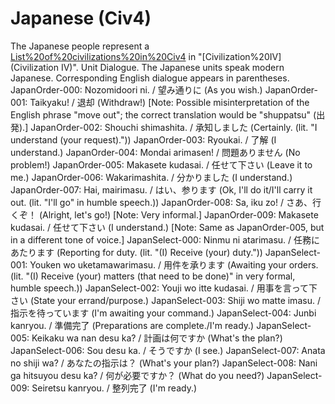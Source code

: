 # Japanese (Civ4)

The Japanese people represent a [List%20of%20civilizations%20in%20Civ4](civilization) in "[Civilization%20IV](Civilization IV)".
Unit Dialogue.
The Japanese units speak modern Japanese. Corresponding English dialogue appears in parentheses.
JapanOrder-000: Nozomidoori ni. / 望み通りに (As you wish.)
JapanOrder-001: Taikyaku! / 退却 (Withdraw!)
[Note: Possible misinterpretation of the English phrase "move out"; the correct translation would be "shuppatsu" (出発).]
JapanOrder-002: Shouchi shimashita. / 承知しました (Certainly. (lit. "I understand (your request)."))
JapanOrder-003: Ryoukai. / 了解 (I understand.)
JapanOrder-004: Mondai arimasen! / 問題ありません (No problem!)
JapanOrder-005: Makasete kudasai. / 任せて下さい (Leave it to me.)
JapanOrder-006: Wakarimashita. / 分かりました (I understand.)
JapanOrder-007: Hai, mairimasu. / はい、参ります (Ok, I'll do it/I'll carry it out. (lit. "I'll go" in humble speech.))
JapanOrder-008: Sa, iku zo! / さあ、行くぞ！ (Alright, let's go!)
[Note: Very informal.]
JapanOrder-009: Makasete kudasai. / 任せて下さい (I understand.)
[Note: Same as JapanOrder-005, but in a different tone of voice.]
JapanSelect-000: Ninmu ni atarimasu. / 任務にあたります (Reporting for duty. (lit. "(I) Receive (your) duty."))
JapanSelect-001: Youken wo uketamawarimasu. / 用件を承ります (Awaiting your orders. (lit. "(I) Receive (your) matters (that need to be done)" in very formal, humble speech.))
JapanSelect-002: Youji wo itte kudasai. / 用事を言って下さい (State your errand/purpose.)
JapanSelect-003: Shiji wo matte imasu. / 指示を待っています (I'm awaiting your command.)
JapanSelect-004: Junbi kanryou. / 準備完了 (Preparations are complete./I'm ready.)
JapanSelect-005: Keikaku wa nan desu ka? / 計画は何ですか (What's the plan?)
JapanSelect-006: Sou desu ka. / そうですか (I see.)
JapanSelect-007: Anata no shiji wa? / あなたの指示は？ (What's your plan?)
JapanSelect-008: Nani ga hitsuyou desu ka? / 何が必要ですか？ (What do you need?)
JapanSelect-009: Seiretsu kanryou. / 整列完了 (I'm ready.)